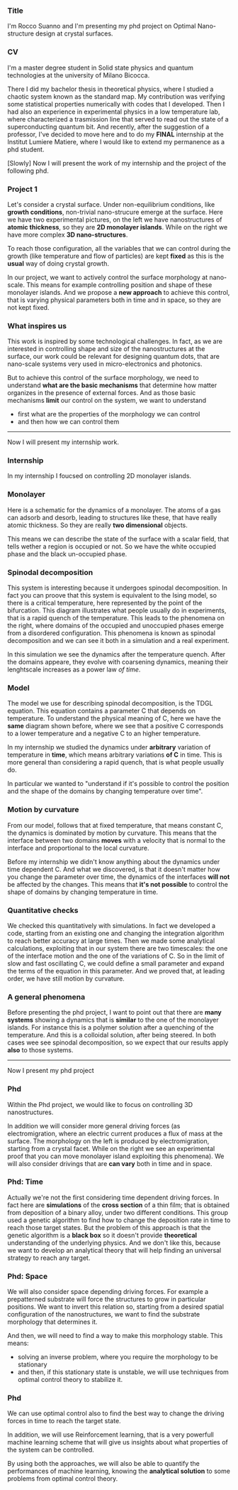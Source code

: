 ### Title
I'm Rocco Suanno and I'm presenting my phd project on Optimal Nano-structure design at crystal surfaces.

### CV
I'm a master degree student in Solid state physics and quantum technologies at the university of Milano Bicocca.

There I did my bachelor thesis in theoretical physics, where I studied a chaotic system known as the standard map. My contribution was verifying some statistical properties numerically with codes that I developed.
Then I had also an experience in experimental physics in a low temperature lab, where characterized a trasmission line that served to read out the state of a superconducting quantum bit.
And recently, after the suggestion of a professor, I've decided to move here and to do my **FINAL** internship at the Institut Lumiere Matiere, where I would like to extend my permanence as a phd student.

[Slowly]
Now I will present the work of my internship and the project of the following phd.

### Project 1
Let's consider a crystal surface. Under non-equilibrium conditions, like **growth conditions**, non-trivial nano-strucure emerge at the surface.
Here we have two experimental pictures, on the left we have nanostructures of **atomic thickness**, so they are **2D monolayer islands**. While on the right we have more complex **3D nano-structures**.

To reach those configuration, all the variables that we can control during the growth (like temperature and flow of particles) are kept **fixed** as this is the **usual** way of doing crystal growth.

In our project, we want to actively control the surface morphology at nano-scale. This means for example controlling position and shape of these monolayer islands.
And we propose a **new approach** to achieve this control, that is varying physical parameters both in time and in space, so they are not kept fixed.

### What inspires us

This work is inspired by some technological challenges.
In fact, as we are interested in controlling shape and size of the nanostructures at the surface, our work could be relevant for designing quantum dots, that are nano-scale systems very used in micro-electronics and photonics.

But to achieve this control of the surface morphology, we need to understand **what are the basic mechanisms** that determine how matter organizes in the presence of external forces.
And as those basic mechanisms **limit** our control on the system, we want to understand
- first what are the properties of the morphology we can control
- and then how we can control them

-----------------------

Now I will present my internship work.

### Internship

In my internship I foucsed on controlling 2D monolayer islands.

### Monolayer
Here is a schematic for the dynamics of a monolayer.
The atoms of a gas can adsorb and desorb, leading to structures like these, that have really atomic thickness. So they are really **two dimensional** objects.

This means we can describe the state of the surface with a scalar field, that tells wether a region is occupied or not. So we have the white occupied phase and the black un-occupied phase.

### Spinodal decomposition
This system is interesting because it undergoes spinodal decomposition.
In fact you can proove that this system is equivalent to the Ising model, so there is a critical temperature, here represented by the point of the bifurcation.
This diagram illustrates what people usually do in experiments, that is a rapid quench of the temperature. This leads to the phenomena on the right, where domains of the occupied and unoccupied phases emerge from a disordered configuration. This phenomena is known as spinodal decomposition and we can see it both in a simulation and a real experiment.

In this simulation we see the dynamics after the temperature quench. After the domains appeare, they evolve with coarsening dynamics, meaning their lenghtscale increases as a power law _of time_.

### Model
The model we use for describing spinodal decomposition, is the TDGL equation.
This equation contains a parameter C that depends on temperature.
To understand the physical meaning of C, here we have the **same** diagram shown before, where we see that a positive C corresponds to a lower temperature and a negative C to an higher temperature.

In my internship we studied the dynamics under **arbitrary** variation of temperature in **time**, which means arbitrary variations **of C** in time. This is more general than considering a rapid quench, that is what people usually do.

In particular we wanted to "understand if it's possible to control the position and the shape of the domains by changing temperature over time".

### Motion by curvature
From our model, follows that at fixed temperature, that means constant C, the dynamics is dominated by motion by curvature. This means that the interface between two domains **moves** with a velocity that is normal to the interface and proportional to the local curvature.

Before my internship we didn't know anything about the dynamics under time dependent C. And what we discovered, is that it doesn't matter how you change the parameter over time, the dynamics of the interfaces **will not** be affected by the changes.
This means that **it's not possible** to control the shape of domains by changing temperature in time.

### Quantitative checks
We checked this quantitatively with simulations. In fact we developed a code, starting from an existing one and changing the integration algorithm to reach better accuracy at large times.
Then we made some analytical calculations, exploiting that in our system there are two timescales: the one of the interface motion and the one of the variations of C.
So in the limit of slow and fast oscillating C, we could define a small parameter and expand the terms of the equation in this parameter. And we proved that, at leading order, we have still motion by curvature. 


### A general phenomena
Before presenting the phd project, I want to point out that there are **many systems** showing a dynamics that is **similar** to the one of the monolayer islands.
For instance this is a polymer solution after a quenching of the temperature. And this is a colloidal solution, after being steered.
In both cases wee see spinodal decomposition, so we expect that our results apply **also** to those systems.

-----------------------

Now I present my phd project

### Phd
Within the Phd project, we would like to focus on controlling 3D nanostructures.

In addition we will consider more general driving forces (as electromigration, where an electric current produces a flux of mass at the surface. The morphology on the left is produced by electromigration, starting from a crystal facet. While on the right we see an experimental proof that you can move monolayer island exploiting this phenomena).
We will also consider drivings that are **can vary** both in time and in space.

### Phd: Time
Actually we're not the first considering time dependent driving forces.
In fact here are **simulations** of the **cross section** of a thin film; that is obtained from deposition of a binary alloy, under two different conditions.
This group used a genetic algorithm to find how to change the deposition rate in time to reach those target states.
But the problem of this approach is that the genetic algorithm is a **black box** so it doesn't provide **theoretical** understanding of the underlying physics.
And we don't like this, because we want to develop an analytical theory that will help finding an universal strategy to reach any target. 

### Phd: Space
We will also consider space depending driving forces.
For example a prepatterned substrate will force the structures to grow in particular positions.
We want to invert this relation so, starting from a desired spatial configuration of the nanostructures, we want to find the substrate morphology that determines it.

And then, we will need to find a way to make this morphology stable.
This means:
- solving an inverse problem, where you require the morphology to be stationary
- and then, if this stationary state is unstable, we will use techniques from optimal control theory to stabilize it.

### Phd

We can use optimal control also to find the best way to change the driving forces in time to reach the target state. 

In addition, we will use Reinforcement learning, that is a very powerfull machine learning scheme that will give us insights about what properties of the system can be controlled.

By using both the approaches, we will also be able to quantify the performances of machine learning, knowing the **analytical solution** to some problems from optimal control theory.